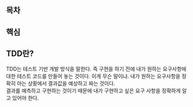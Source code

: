 ## 목차

## 핵심

## TDD란? 
TDD는 테스트 기반 개발 방식을 말한다. 즉 구현을 하기 전에 내가 원하는 요구사항에 대한 테스트 코드를 만들어 놓는 것이다. 이게 무슨 말이냐. 내가 원하는 요구사항을 정확히 아는 상황에서 결과값을 예상하고 짜는 것이다.<br>
결과를 예측하고 구현하는 것이기 때문에 내가 구현하고 싶은 요구 사항을 정확하게 알고 있어야 한다. 